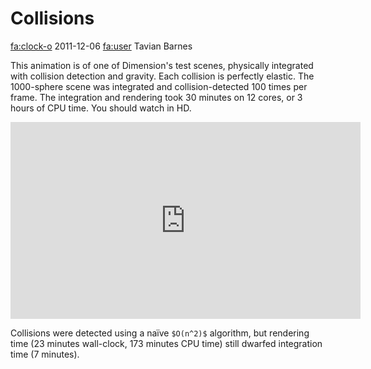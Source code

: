 # Collisions

<div class="infobar">

<fa:clock-o> 2011-12-06
<fa:user> Tavian Barnes

</div>


This animation is of one of Dimension's test scenes, physically integrated with collision detection and gravity.
Each collision is perfectly elastic.
The 1000-sphere scene was integrated and collision-detected 100 times per frame.
The integration and rendering took 30 minutes on 12 cores, or 3 hours of CPU time.
You should watch in HD.

<p style="text-align: center;">
    <iframe width="560" height="315" src="https://www.youtube.com/embed/cgCFSRlhdDg" frameborder="0" allow="accelerometer; autoplay; encrypted-media; gyroscope; picture-in-picture" allowfullscreen></iframe>
</p>

Collisions were detected using a naïve `$O(n^2)$` algorithm, but rendering time (23 minutes wall-clock, 173 minutes CPU time) still dwarfed integration time (7 minutes).
